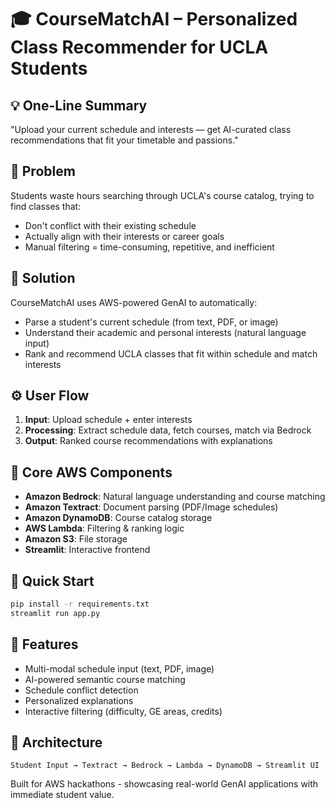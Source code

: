 # 🎓 CourseMatchAI – Personalized Class Recommender for UCLA Students

## 💡 One-Line Summary
"Upload your current schedule and interests — get AI-curated class recommendations that fit your timetable and passions."

## 🧩 Problem
Students waste hours searching through UCLA's course catalog, trying to find classes that:
- Don't conflict with their existing schedule
- Actually align with their interests or career goals
- Manual filtering = time-consuming, repetitive, and inefficient

## 🚀 Solution
CourseMatchAI uses AWS-powered GenAI to automatically:
- Parse a student's current schedule (from text, PDF, or image)
- Understand their academic and personal interests (natural language input)
- Rank and recommend UCLA classes that fit within schedule and match interests

## ⚙️ User Flow
1. **Input**: Upload schedule + enter interests
2. **Processing**: Extract schedule data, fetch courses, match via Bedrock
3. **Output**: Ranked course recommendations with explanations

## 🧠 Core AWS Components
- **Amazon Bedrock**: Natural language understanding and course matching
- **Amazon Textract**: Document parsing (PDF/Image schedules)
- **Amazon DynamoDB**: Course catalog storage
- **AWS Lambda**: Filtering & ranking logic
- **Amazon S3**: File storage
- **Streamlit**: Interactive frontend

## 🚀 Quick Start
```bash
pip install -r requirements.txt
streamlit run app.py
```

## 🌟 Features
- Multi-modal schedule input (text, PDF, image)
- AI-powered semantic course matching
- Schedule conflict detection
- Personalized explanations
- Interactive filtering (difficulty, GE areas, credits)

## 🔧 Architecture
```
Student Input → Textract → Bedrock → Lambda → DynamoDB → Streamlit UI
```

Built for AWS hackathons - showcasing real-world GenAI applications with immediate student value.